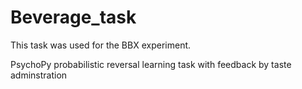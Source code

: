 # Beverage_task
This task was used for the BBX experiment. 

PsychoPy probabilistic reversal learning task with feedback by taste adminstration 
